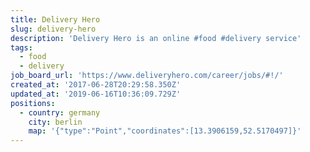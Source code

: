 ```yaml
---
title: Delivery Hero
slug: delivery-hero
description: 'Delivery Hero is an online #food #delivery service'
tags:
  - food
  - delivery
job_board_url: 'https://www.deliveryhero.com/career/jobs/#!/'
created_at: '2017-06-28T20:29:58.350Z'
updated_at: '2019-06-16T10:36:09.729Z'
positions:
  - country: germany
    city: berlin
    map: '{"type":"Point","coordinates":[13.3906159,52.5170497]}'
---
```

